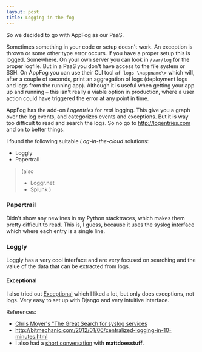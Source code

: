 ```yaml
---
layout: post
title: Logging in the fog
---
```

So we decided to go with AppFog as our PaaS.

Sometimes something in your code or setup doesn't work.
An exception is thrown or some other type error occurs. If you have a proper
setup this is logged. Somewhere. On your own server you can look in `/var/log`
for the proper logfile. But in a PaaS you don't have access to the file system
or SSH. On AppFog you can use their CLI tool `af logs \<appname\>` which will,
after a couple of seconds, print an aggregation of logs (deployment logs and
logs from the running app). Although it is useful when getting your app up and
running – this isn't really a viable option in production, where a user action
could have triggered the error at any point in time.

AppFog has the add-on _Logentries_ for *real* logging. This give you a graph
over the log events, and categorizes events and exceptions. But it is way too
difficult to read and search the logs.
So no go to <http://logentries.com> and on to better things.

I found the following suitable _Log-in-the-cloud_ solutions:

* Loggly
* Papertrail

> (also
> * Loggr.net
> * Splunk
> )

### Papertrail
Didn't show any newlines in my Python stacktraces, which makes them pretty
difficult to read.
This is, I guess, because it uses the syslog interface which where each entry is
a single line.

### Loggly
Loggly has a very cool interface and are very focused on searching and the value
of the data that can be extracted from logs.

#### Exceptional
I also tried out [Exceptional](http://exceptional.io) which I liked a lot, but
only does exceptions, not logs. Very easy to set up with Django and very
intuitive interface.

References:

- [Chris Moyer's "The Great Search for syslog services](http://blog.coredumped.org/2011/12/great-search-for-syslog-services.html)
- <http://bitmechanic.com/2012/01/06/centralized-logging-in-10-minutes.html>
 - I also had a [short conversation](http://mattdoesstuff.wordpress.com/2013/02/07/logging-and-application-performance-management-options/) with **mattdoesstuff**.